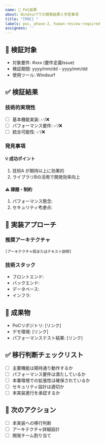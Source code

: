 ```yaml
---
name: 🧪 PoC結果
about: Windsurfでの開発結果と学習事項
title: "[POC] "
labels: poc, phase-2, human-review-required
assignees: ''
---
```


## 🧪 検証対象
- 対象要件: #xxx (要件定義Issue)
- 検証期間: yyyy/mm/dd - yyyy/mm/dd
- 使用ツール: Windsurf

## ✅ 検証結果
### 技術的実現性
- [ ] 基本機能実装: ✅/❌
- [ ] パフォーマンス要件: ✅/❌  
- [ ] 統合可能性: ✅/❌

### 発見事項
#### 💡 成功ポイント
1. 技術A が期待以上に効果的
2. ライブラリBの活用で開発効率向上

#### ⚠️ 課題・制約
1. パフォーマンス懸念: 
2. セキュリティ考慮点: 

## 📝 実装アプローチ
### 推奨アーキテクチャ
```
[アーキテクチャ図またはテキスト説明]
```

### 技術スタック
- フロントエンド: 
- バックエンド: 
- データベース: 
- インフラ: 

## 🔗 成果物
- PoCリポジトリ: [リンク]
- デモ環境: [リンク] 
- パフォーマンステスト結果: [リンク]

## ✅ 移行判断チェックリスト
- [ ] 主要機能は期待通り動作するか
- [ ] パフォーマンス要件は満たしているか
- [ ] 本番環境での拡張性は確保されているか
- [ ] セキュリティ設計は適切か
- [ ] 本実装進行を承認するか

## 🚀 次のアクション
- [ ] 本実装への移行判断
- [ ] アーキテクチャ詳細設計
- [ ] 開発チーム割り当て
